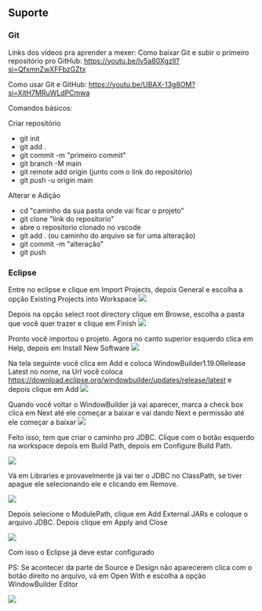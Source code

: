 ## Suporte

### Git 
Links dos vídeos pra aprender a mexer:
Como baixar Git e subir o primeiro repositório pro GitHub: https://youtu.be/lv5a80XgzlI?si=QfxmnZwXFFbzGZtx

Como usar Git e GitHub: https://youtu.be/UBAX-13g8OM?si=XitH7MRuWLdPCmwa

Comandos básicos:

Criar repositório
- git init 
- git add . 
- git commit -m "primeiro commit"
- git branch -M main 
- git remote add origin (junto com o link do repositório) 
- git push -u origin main 

Alterar e Adição
- cd "caminho da sua pasta onde vai ficar o projeto"
- git clone "link do repositorio"
- abre o repositorio clonado no vscode
- git add . (ou caminho do arquivo se for uma alteração)
- git commit -m "alteração"
- git push


### Eclipse
Entre no eclipse e clique em Import Projects, depois General e escolha a opção Existing Projects into Workspace
<img src="/Tutorial/4.png">

Depois na opção select root directory clique em Browse, escolha a pasta que você quer trazer e clique em Finish
<img src="/Tutorial/5.png">

Pronto você importou o projeto. Agora no canto superior esquerdo clica em Help, depois em Install New Software
<img src="/Tutorial/1.png">

Na tela seguinte você clica em Add e coloca WindowBuilder1.19.0Release Latest no nome, na Url você coloca https://download.eclipse.org/windowbuilder/updates/release/latest e depois clique em Add
<img src="/Tutorial/2.png">

Quando você voltar o WindowBuilder já vai aparecer, marca a check box clica em Next até ele começar a baixar e vai dando Next e permissão até ele começar a baixar
<img src="/Tutorial/3.png">

Feito isso, tem que criar o caminho pro JDBC. Clique com o botão esquerdo na workspace depois em Build Path, depois em Configure Build Path. 

<img src="/Tutorial/6.png">

Vá em Libraries e provavelmente já vai ter o JDBC no ClassPath, se tiver apague ele selecionando ele e clicando em Remove. 

<img src="/Tutorial/7.png">

Depois selecione o ModulePath, clique em Add External JARs e coloque o arquivo JDBC. Depois clique em Apply and Close

<img src="/Tutorial/8.png">

Com isso o Eclipse já deve estar configurado

PS: Se acontecer da parte de Source e Design não aparecerem clica com o botão direito no arquivo, vá em Open With e escolha a opção WindowBuilder Editor

<img src="/Tutorial/9.png">

